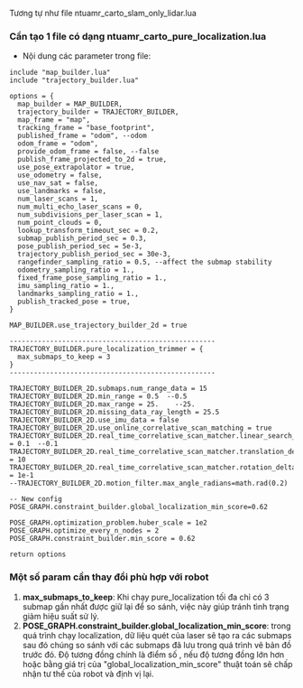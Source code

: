 Tương tự như file ntuamr_carto_slam_only_lidar.lua

### Cần tạo 1 file có dạng ntuamr_carto_pure_localization.lua

- Nội dung các parameter trong file:

```
include "map_builder.lua"
include "trajectory_builder.lua"

options = {
  map_builder = MAP_BUILDER,
  trajectory_builder = TRAJECTORY_BUILDER,
  map_frame = "map",
  tracking_frame = "base_footprint",
  published_frame = "odom", --odom
  odom_frame = "odom",
  provide_odom_frame = false, --false
  publish_frame_projected_to_2d = true,
  use_pose_extrapolator = true,
  use_odometry = false,
  use_nav_sat = false,
  use_landmarks = false,
  num_laser_scans = 1,
  num_multi_echo_laser_scans = 0,
  num_subdivisions_per_laser_scan = 1,
  num_point_clouds = 0,
  lookup_transform_timeout_sec = 0.2,
  submap_publish_period_sec = 0.3,
  pose_publish_period_sec = 5e-3,
  trajectory_publish_period_sec = 30e-3,
  rangefinder_sampling_ratio = 0.5, --affect the submap stability
  odometry_sampling_ratio = 1.,
  fixed_frame_pose_sampling_ratio = 1.,
  imu_sampling_ratio = 1.,
  landmarks_sampling_ratio = 1.,
  publish_tracked_pose = true,
}

MAP_BUILDER.use_trajectory_builder_2d = true

---------------------------------------------------
TRAJECTORY_BUILDER.pure_localization_trimmer = {
  max_submaps_to_keep = 3
}
---------------------------------------------------

TRAJECTORY_BUILDER_2D.submaps.num_range_data = 15
TRAJECTORY_BUILDER_2D.min_range = 0.5  --0.5
TRAJECTORY_BUILDER_2D.max_range = 25.	 --25.
TRAJECTORY_BUILDER_2D.missing_data_ray_length = 25.5
TRAJECTORY_BUILDER_2D.use_imu_data = false 
TRAJECTORY_BUILDER_2D.use_online_correlative_scan_matching = true
TRAJECTORY_BUILDER_2D.real_time_correlative_scan_matcher.linear_search_window = 0.1  --0.1
TRAJECTORY_BUILDER_2D.real_time_correlative_scan_matcher.translation_delta_cost_weight = 10
TRAJECTORY_BUILDER_2D.real_time_correlative_scan_matcher.rotation_delta_cost_weight = 1e-1
--TRAJECTORY_BUILDER_2D.motion_filter.max_angle_radians=math.rad(0.2)

-- New config
POSE_GRAPH.constraint_builder.global_localization_min_score=0.62

POSE_GRAPH.optimization_problem.huber_scale = 1e2
POSE_GRAPH.optimize_every_n_nodes = 2 
POSE_GRAPH.constraint_builder.min_score = 0.62

return options
```

### Một số param cần thay đổi phù hợp với robot

1. **max_submaps_to_keep**: Khi chạy pure_localization tối đa chỉ có 3 submap gần nhất được giữ lại để so sánh, việc này giúp tránh tình trạng giảm hiệu suất sử lý.
2. **POSE_GRAPH.constraint_builder.global_localization_min_score**: trong quá trình chạy localization, dữ liệu quét của laser sẽ tạo ra các submaps sau đó chúng so sánh với các submaps đã lưu trong quá trình vẽ bản đồ trước đó. Độ tương đồng chính là điểm số , nếu độ tương đồng lớn hơn hoặc bằng giá trị của "global_localization_min_score" thuật toán sẽ chấp nhận tư thế của robot và định vị lại.
